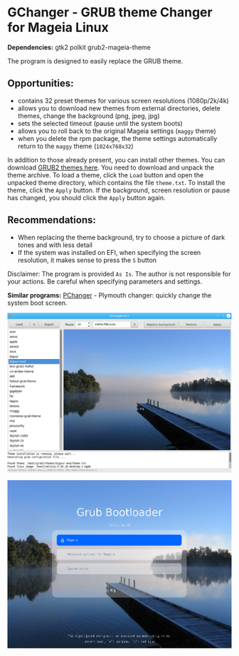 # GChanger - GRUB theme Changer for Mageia Linux

**Dependencies:** gtk2 polkit grub2-mageia-theme  
  
The program is designed to easily replace the GRUB theme.

Opportunities:
--
+ contains 32 preset themes for various screen resolutions (1080p/2k/4k)
+ allows you to download new themes from external directories, delete themes, change the background (png, jpeg, jpg)
+ sets the selected timeout (pause until the system boots)
+ allows you to roll back to the original Mageia settings (`maggy` theme)
+ when you delete the rpm package, the theme settings automatically return to the `maggy` theme (`1024x768x32`)

In addition to those already present, you can install other themes. You can download [GRUB2 themes here](https://www.gnome-look.org/browse?cat=109&ord=latest). You need to download and unpack the theme archive. To load a theme, click the `Load` button and open the unpacked theme directory, which contains the file `theme.txt`. To install the theme, click the `Apply` button. If the background, screen resolution or pause has changed, you should click the `Apply` button again.

Recommendations:
--
+ When replacing the theme background, try to choose a picture of dark tones and with less detail
+ If the system was installed on EFI, when specifying the screen resolution, it makes sense to press the `S` button

Disclaimer: The program is provided `As Is`. The author is not responsible for your actions. Be careful when specifying parameters and settings.

**Similar programs:** [PChanger](https://github.com/AKotov-dev/pchanger) - Plymouth changer: quickly change the system boot screen.
  
![](https://github.com/AKotov-dev/gchanger/blob/main/ScreenShots/gchanger1.png)  
  
![](https://github.com/AKotov-dev/gchanger/blob/main/ScreenShots/gchanger3.png)
